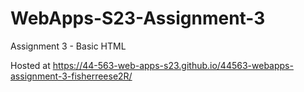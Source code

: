 # WebApps-S23-Assignment-3
Assignment 3 - Basic HTML

Hosted at <https://44-563-web-apps-s23.github.io/44563-webapps-assignment-3-fisherreese2R/>

